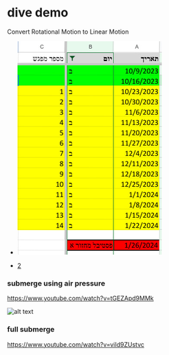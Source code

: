 # dive demo

Convert Rotational Motion to Linear Motion

* [![alt text](image.png)](https://www.youtube.com/watch?v=NEWJ5gYNC4g)

* [2](https://www.youtube.com/watch?v=z8jkmrIzll4)

### submerge using air pressure

https://www.youtube.com/watch?v=tGEZApd9MMk

![alt text](image-1.png)


### full submerge 

https://www.youtube.com/watch?v=viId9ZUstvc